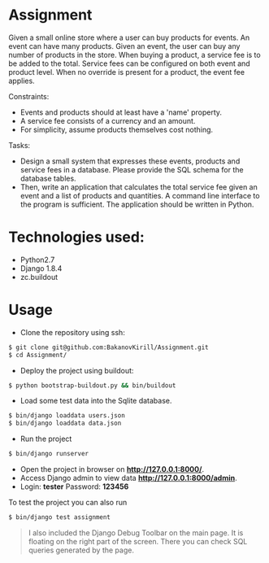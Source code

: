 # Assignment
Given a small online store where a user can buy products for events. An event can have many products. Given an event, the user can buy any number of products in the store. When buying a product, a service fee is to be added to the total. Service fees can be configured on both event and product level. When no override is present for a product, the event fee applies.

Constraints:
- Events and products should at least have a 'name' property.
- A service fee consists of a currency and an amount.
- For simplicity, assume products themselves cost nothing.

Tasks:
- Design a small system that expresses these events, products and service fees in a database. Please provide the SQL schema for the database tables.
- Then, write an application that calculates the total service fee given an event and a list of products and quantities. A command line interface to the program is sufficient. The application should be written in Python.


# Technologies used:

  - Python2.7
  - Django 1.8.4
  - zc.buildout
  

# Usage

  - Clone the repository using ssh:

```sh
$ git clone git@github.com:BakanovKirill/Assignment.git
$ cd Assignment/
```
  - Deploy the project using buildout:

```sh
$ python bootstrap-buildout.py && bin/buildout
```
  - Load some test data into the Sqlite database.  

```sh
$ bin/django loaddata users.json
$ bin/django loaddata data.json
```
  - Run the project
```sh
$ bin/django runserver
```
  - Open the project in browser on **http://127.0.0.1:8000/**.
  - Access Django admin to view data **http://127.0.0.1:8000/admin**. 
  - Login: **tester** Password: **123456**

To test the project you can also run

```sh
$ bin/django test assignment
```

> I also included the Django Debug Toolbar on the main page.
> It is floating on the right part of the screen. There you can check SQL queries generated by the page.
